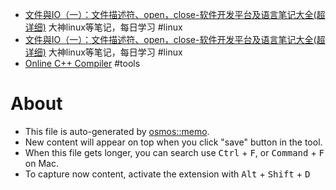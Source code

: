 - [文件與IO（一）：文件描述符、open，close-软件开发平台及语言笔记大全(超详细)](https://cntofu.com/book/46/linux_system/linuxxi_tong_bian_cheng_zhi_wen_jian_yu_io_ff08_yi.md) 大神linux等笔记，每日学习 #linux
- [文件與IO（一）：文件描述符、open，close-软件开发平台及语言笔记大全(超详细)](https://cntofu.com/book/46/linux_system/linuxxi_tong_bian_cheng_zhi_wen_jian_yu_io_ff08_yi.md) 大神linux等笔记，每日学习 #linux
- [Online C++ Compiler](https://www.tutorialspoint.com/compile_cpp_online.php) #tools

# About

- This file is auto-generated by [osmos::memo](https://github.com/osmoscraft/osmosmemo).
- New content will appear on top when you click "save" button in the tool.
- When this file gets longer, you can search use <kbd>Ctrl</kbd> + <kbd>F</kbd>, or <kbd>Command</kbd> + <kbd>F</kbd> on Mac.
- To capture now content, activate the extension with <kbd>Alt</kbd> + <kbd>Shift</kbd> + <kbd>D</kbd>

